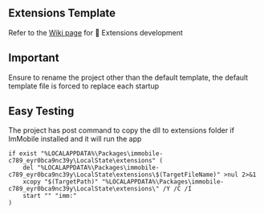 ## Extensions Template

Refer to the [Wiki page](https://github.com/basharast/ImMobile/wiki/DevExtensions) for 🔌 Extensions development

## Important

Ensure to rename the project other than the default template, the default template file is forced to replace each startup

## Easy Testing

The project has post command to copy the dll to extensions folder if ImMobile installed and it will run the app

```batch
if exist "%LOCALAPPDATA%\Packages\immobile-c789_eyr0bca9nc39y\LocalState\extensions" (
    del "%LOCALAPPDATA%\Packages\immobile-c789_eyr0bca9nc39y\LocalState\extensions\$(TargetFileName)" >nul 2>&1
    xcopy "$(TargetPath)" "%LOCALAPPDATA%\Packages\immobile-c789_eyr0bca9nc39y\LocalState\extensions\" /Y /C /I
    start "" "imm:"
)
```
